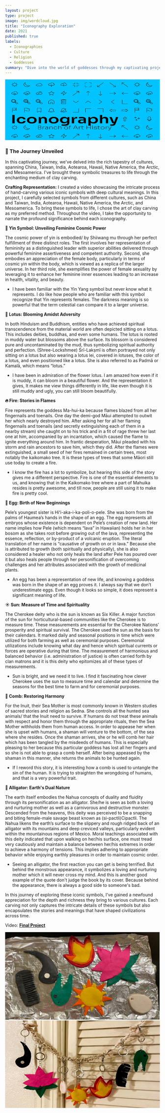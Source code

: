 ```yaml
---
layout: project
type: project
image: img/wordcloud.jpg
title: "Iconography Exploration"
date: 2021
published: true
labels:
  - Iconographies
  - Culture
  - Religion
  - Goddesses
summary: "Dive into the world of goddesses through my captivating project!"
---
```


<div class="text-center p-4"><img class="img-fluid" src="../img/iconbanner.png" > </div>


### **🌟 The Journey Unveiled**

In this captivating journey, we've delved into the rich tapestry of cultures, spanning China, Taiwan, India, Aotearoa, Hawaii, Native America, the Arctic, and Mesoamerica. I've brought these symbolic treasures to life through the enchanting medium of clay carving.

**Crafting Representation:**
I created a video showcasing the intricate process of hand-carving various iconic symbols with deep cultural meanings. In this project, I carefully selected symbols from different cultures, such as China and Taiwan, India, Aotearoa, Hawaii, Native America, the Arctic, and Mesoamerica. To bring these symbols to life, I chose the art of clay carving as my preferred method. Throughout the video, I take the opportunity to narrate the profound significance behind each iconography.


**🌸 Yin Symbol: Unveiling Feminine Cosmic Power**


The cosmic power of yin is embodied/ by Shiiwang mu through her perfect fulfillment of three distinct roles. The first involves her representation of femininity as a distinguished leader with superior abilities delivered through powerful feminine assertiveness and competent authority. Second, she embodies an appreciation of the female body, particularly in terms of cosmic yin within the body, which is viewed as a replica of the larger universe. In her third role, she exemplifies the power of female sexuality by leveraging it to enhance her feminine inner essences leading to an increase in health, vitality, and beauty.

 * I have been familiar with the Yin Yang symbol but never know what it represents. I do like how people who are familiar with this symbol recognize that Yin represents females. The darkness meaning is so powerful that the term celestial can compare it to a larger universe.


**🌼 Lotus: Blooming Amidst Adversity**


In both Hinduism and Buddhism, entities who have achieved spiritual transcendence from the material world are often depicted sitting on a lotus. This includes deities, buddhas, and even some humans. The lotus is rooted in muddy water but blossoms above the surface. Its blossom is considered pure and uncontaminated by the mud, thus symbolizing spiritual authority and perfection. (Shree-Lockshmee) Śrī-Lakṣmī is often portrayed not only sitting on a lotus but also wearing a lotus lei, covered in lotuses, the color of a lotus, and even positioned like a lotus. She is also referred to as Padmā or Kamalā, which means “lotus.”

* I have been in admiration of the flower lotus. I am amazed how even if it is muddy, it can bloom in a beautiful flower. And the representation it gives, It makes me view things differently in life, like even though it is still muddy and ugly, you can still bloom beautifully.



**🔥 Fire: Stories in Flames**


Fire represents the goddess  Ma-hui-ka because flames blazed from all her fingernails and toenails. One day the demi-god Māui attempted to outwit her which nearly destroyed him. After asking her for all her flaming fingernails and toenails (and secretly extinguishing each of them in a nearby stream) she caught on to his trick and in a fit of rage threw her last one at him, accompanied by an incantation, which caused the flame to ignite everything around him. In frantic desperation, Māui pleaded with his storm and rain ancestors to save him, which they did. After the flames were extinguished, a small seed of her fires remained in certain trees, most notably the kaikomako tree. It is these types of trees that some Māori still use today to create a fire.

* I know the fire has a lot to symbolize, but hearing this side of the story gives me a different perspective. Fire is one of the essential elements to us, and knowing that in the Kaikomako tree where a part of Mahuika resides is pretty awesome, and till now, people are still using it to make fire is pretty cool. 


**🥚 Egg: Birth of New Beginnings**


Pele’s youngest sister is Hiʻi-aka-i-ka-poli-o-pele. She was born from the palms of Haumea’s hands in the shape of an egg. The egg represents all embryos whose existence is dependent on Pele’s creation of new land. Her name implies how Pele (which means “lava” in Hawaiian) holds her in her bosom as she takes root before growing out of the lava, representing the essence, reflection, or by-product of a volcanic eruption. The literal translation of her name is “causative of growth on or in lava.” Because she is attributed to growth (both spiritually and physically), she is also considered a healer who not only heals the land after Pele has poured over it but also heals people through her personification of overcoming challenges and her attributes associated with the growth of medicinal plants.

* An egg has been a representation of new life, and knowing a goddess was born in the shape of an egg proves it. I always say that we don’t underestimate eggs. Even though it looks so simple, it does represent a significant meaning of life.


**☀️ Sun: Measure of Time and Spirituality**


The Cherokee deity who is the sun is known as Six Killer. A major function of the sun for horticultural-based communities like the Cherokee is to measure time. These measurements are essential for the Cherokee Nations’ prosperity and spiritual survival. The Cherokee used the sun as the basis for their calendars. It marked daily and seasonal positions in time which were utilized for both farming as well as ceremonial purposes. Ceremonial utilizations include knowing what day and hence which spiritual currents or forces are operative during that time. The measurement of harmonious and balanced behavior (i.e. administration of justice) is often carried forth by clan matrons and it is this deity who epitomizes all of these types of measurements. 

* Sun is bright, and we need it to live. I find it fascinating how clever Cherokee uses the sun to measure time and calendar and determine the seasons for the best time to farm and for ceremonial purposes. 


**🔆 Comb: Restoring Harmony**


For the Inuit, their Sea Mother is most commonly known in Western studies of sacred stories and religion as Sedna. She controls all the hunted sea animals/ that the Inuit need to survive. If humans do not treat these animals with respect and honor them through the appropriate rituals, then the Sea Mother withholds them from human access. In order to appease her when she is upset with humans, a shaman will venture to the bottom, of the sea where she resides. Once the shaman arrives, she or he will comb her hair which has been tangled by the misdeeds of humans. This is especially pleasing to her because this particular goddess has lost all her fingers and so she is not able to grasp a comb herself. After being appeased by the shaman in this manner, she returns the animals to be hunted again.

* If I reword this story, it is interesting how a comb is used to untangle the sin of the human. It is trying to straighten the wrongdoing of humans, and that is a very powerful trait.



**🐊 Alligator: Earth's Dual Nature**


The earth itself embodies the Nahua concepts of duality and fluidity through its personification as an alligator. She/he is seen as both a loving and nurturing mother as well as a carnivorous and destructive monster. Descended from the heavens, this deity was perceived to be a snapping and biting female-male savage beast known as  (si-pactli)Cipactli. The Nahua likens the earth’s surface to the slippery and rough ridged back of an alligator with its mountains and deep creviced valleys, particularly evident within the mountainous regions of Mexico. Moral teachings associated with this deity indicated that upon walking on her/his surface, one must tread very cautiously and maintain a balance between her/his extremes in order to achieve a harmony of tensions. This implies adhering to appropriate behavior while enjoying earthly pleasures in order to maintain cosmic order.

* Seeing an alligator, the first reaction you can get is being terrified. But behind the monstrous appearance, it symbolizes a loving and nurturing mother which it will never cross my mind. And this is another good example of the quote don't judge the book by its cover. Because behind the appearance, there is always a good side to someone's bad.


In this journey of exploring these iconic symbols, I've gained a newfound appreciation for the depth and richness they bring to various cultures. Each carving not only captures the intricate details of these symbols but also encapsulates the stories and meanings that have shaped civilizations across time.

Video: <a href="https://drive.google.com/file/d/1AMUlwmfXLAlbsFCHz1iUQnkDxfOobfk0/view?usp=sharing">**Final Project**</a>
<div class="text-center p-4">
  <img src="../img/c1.png" class="img-thumbnail">
  <img src="../img/c2.png" class="img-thumbnail">
</div>



